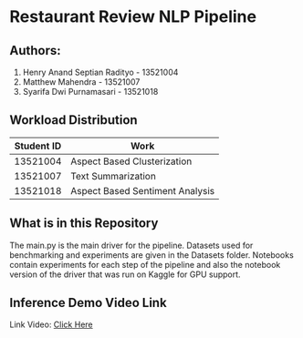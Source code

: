 # Restaurant Review NLP Pipeline

## Authors:
1. Henry Anand Septian Radityo - 13521004
2. Matthew Mahendra - 13521007
3. Syarifa Dwi Purnamasari - 13521018

## Workload Distribution
| Student ID | Work |
| ---------- | ---- |
| 13521004 | Aspect Based Clusterization |
| 13521007 | Text Summarization |
| 13521018 | Aspect Based Sentiment Analysis |

## What is in this Repository
The main.py is the main driver for the pipeline. Datasets used for benchmarking and experiments are given in the Datasets folder. Notebooks contain experiments for each step of the pipeline and also the notebook version of the driver that was run on Kaggle for GPU support.

## Inference Demo Video Link
Link Video: [Click Here](https://youtu.be/lAnuMrmvwr8)